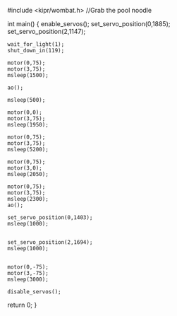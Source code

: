 #include <kipr/wombat.h>
//Grab the pool noodle


int main()
{
    enable_servos();
    set_servo_position(0,1885);
    set_servo_position(2,1147);
   
    wait_for_light(1);
    shut_down_in(119);
    
    motor(0,75);
    motor(3,75);
    msleep(1500);
    
    ao();
    
    msleep(500);
    
    motor(0,0);
    motor(3,75);
    msleep(1950);
    
    motor(0,75);
    motor(3,75);
    msleep(5200);
    
    motor(0,75);
    motor(3,0);
    msleep(2050);
    
    motor(0,75);
    motor(3,75);
    msleep(2300);
    ao();
    
    set_servo_position(0,1403);
    msleep(1000);
    
    
    set_servo_position(2,1694);
    msleep(1000);
    
    
    motor(0,-75);
    motor(3,-75);
    msleep(3000);
    
    disable_servos();
    
   return 0;
}

